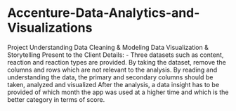 # Accenture-Data-Analytics-and-Visualizations
Project Understanding
Data Cleaning & Modeling
Data Visualization & Storytelling
Present to the Client
Details: -
Three datasets such as content, reaction and reaction types are provided.
By taking the dataset, remove the columns and rows which are not relevant to the analysis.
By reading and understanding the data, the primary and secondary columns should be taken, analyzed and visualized
After the analysis, a data insight has to be provided of which month the app was used at a higher time and which is the better category in terms of score.
